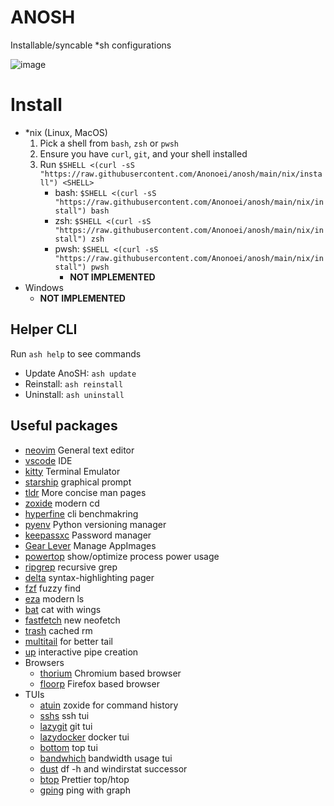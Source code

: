 # ANOSH
 Installable/syncable *sh configurations

![image](https://github.com/user-attachments/assets/920c323f-70cd-4048-8178-be1e9bc315a0)

# Install
 - *nix (Linux, MacOS)
   1. Pick a shell from `bash`, `zsh` or `pwsh`
   2. Ensure you have `curl`, `git`, and your shell installed
   3. Run `$SHELL <(curl -sS "https://raw.githubusercontent.com/Anonoei/anosh/main/nix/install") <SHELL>`
      - bash: `$SHELL <(curl -sS "https://raw.githubusercontent.com/Anonoei/anosh/main/nix/install") bash`
      - zsh:  `$SHELL <(curl -sS "https://raw.githubusercontent.com/Anonoei/anosh/main/nix/install") zsh`
      - pwsh: `$SHELL <(curl -sS "https://raw.githubusercontent.com/Anonoei/anosh/main/nix/install") pwsh`
        - **NOT IMPLEMENTED**
 - Windows
   - **NOT IMPLEMENTED**


## Helper CLI
Run `ash help` to see commands

 - Update AnoSH: `ash update`
 - Reinstall: `ash reinstall`
 - Uninstall: `ash uninstall`


## Useful packages
 - [neovim](https://neovim.io/) General text editor
 - [vscode](https://code.visualstudio.com/) IDE
 - [kitty](https://sw.kovidgoyal.net/kitty/) Terminal Emulator
 - [starship](https://starship.rs/) graphical prompt
 - [tldr](https://github.com/tldr-pages/tldr) More concise man pages
 - [zoxide](https://github.com/ajeetdsouza/zoxide) modern cd
 - [hyperfine](https://github.com/sharkdp/hyperfine) cli benchmakring
 - [pyenv](https://github.com/pyenv/pyenv) Python versioning manager
 - [keepassxc](https://keepassxc.org/) Password manager
 - [Gear Lever](https://github.com/mijorus/gearlever) Manage AppImages
 - [powertop](https://github.com/fenrus75/powertop) show/optimize process power usage
 - [ripgrep](https://github.com/BurntSushi/ripgrep) recursive grep
 - [delta](https://github.com/dandavison/delta) syntax-highlighting pager
 - [fzf](https://github.com/junegunn/fzf) fuzzy find
 - [eza](https://github.com/eza-community/eza) modern ls
 - [bat](https://github.com/sharkdp/bat) cat with wings
 - [fastfetch](https://github.com/fastfetch-cli/fastfetch) new neofetch
 - [trash](https://github.com/andreafrancia/trash-cli) cached rm
 - [multitail](https://vanheusden.com/multitail) for better tail
 - [up](https://github.com/akavel/up) interactive pipe creation
 - Browsers
   - [thorium](https://thorium.rocks/) Chromium based browser
   - [floorp](https://floorp.app/en/) Firefox based browser
 - TUIs
   - [atuin](https://github.com/atuinsh/atuin) zoxide for command history
   - [sshs](https://github.com/quantumsheep/sshs) ssh tui
   - [lazygit](https://github.com/jesseduffield/lazygit) git tui
   - [lazydocker](https://github.com/jesseduffield/lazydocker) docker tui
   - [bottom](https://github.com/ClementTsang/bottom) top tui
   - [bandwhich](https://github.com/imsnif/bandwhich) bandwidth usage tui
   - [dust](https://github.com/bootandy/dust) df -h and windirstat successor
   - [btop](https://github.com/aristocratos/btop) Prettier top/htop
   - [gping](https://github.com/orf/gping) ping with graph
